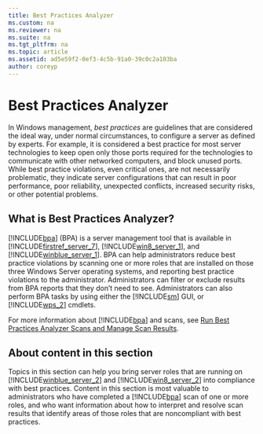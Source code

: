 ```yaml
---
title: Best Practices Analyzer
ms.custom: na
ms.reviewer: na
ms.suite: na
ms.tgt_pltfrm: na
ms.topic: article
ms.assetid: ad5e59f2-0ef3-4c5b-91a0-39c0c2a103ba
author: coreyp
---
```

# Best Practices Analyzer
In Windows management, *best practices* are guidelines that are considered the ideal way, under normal circumstances, to configure a server as defined by experts. For example, it is considered a best practice for most server technologies to keep open only those ports required for the technologies to communicate with other networked computers, and block unused ports. While best practice violations, even critical ones, are not necessarily problematic, they indicate server configurations that can result in poor performance, poor reliability, unexpected conflicts, increased security risks, or other potential problems.  
  
## What is Best Practices Analyzer?  
[!INCLUDE[bpa](includes/bpa_md.md)] \(BPA\) is a server management tool that is available in [!INCLUDE[firstref_server_7](includes/firstref_server_7_md.md)], [!INCLUDE[win8_server_1](includes/win8_server_1_md.md)], and [!INCLUDE[winblue_server_1](includes/winblue_server_1_md.md)]. BPA can help administrators reduce best practice violations by scanning one or more roles that are installed on those three Windows Server operating systems, and reporting best practice violations to the administrator. Administrators can filter or exclude results from BPA reports that they don’t need to see. Administrators can also perform BPA tasks by using either the [!INCLUDE[sm](includes/sm_md.md)] GUI, or [!INCLUDE[wps_2](includes/wps_2_md.md)] cmdlets.  
  
For more information about [!INCLUDE[bpa](includes/bpa_md.md)] and scans, see [Run Best Practices Analyzer Scans and Manage Scan Results](http://technet.microsoft.com/library/hh831400.aspx).  
  
## About content in this section  
Topics in this section can help you bring server roles that are running on [!INCLUDE[winblue_server_2](includes/winblue_server_2_md.md)] and [!INCLUDE[win8_server_2](includes/win8_server_2_md.md)] into compliance with best practices. Content in this section is most valuable to administrators who have completed a [!INCLUDE[bpa](includes/bpa_md.md)] scan of one or more roles, and who want information about how to interpret and resolve scan results that identify areas of those roles that are noncompliant with best practices.  
  

